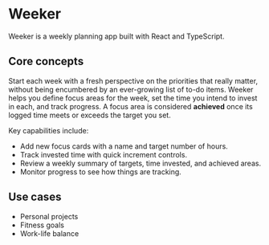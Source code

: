 # Weeker

Weeker is a weekly planning app built with React and TypeScript.

## Core concepts

Start each week with a fresh perspective on the priorities that really matter, 
without being encumbered by an ever-growing list of to-do items. Weeker helps 
you define focus areas for the week, set the time you intend to invest in each, 
and track progress. A focus area is considered **achieved** once its logged 
time meets or exceeds the target you set.

Key capabilities include:

- Add new focus cards with a name and target number of hours.
- Track invested time with quick increment controls.
- Review a weekly summary of targets, time invested, and achieved areas.
- Monitor progress to see how things are tracking.

## Use cases

- Personal projects
- Fitness goals
- Work-life balance
